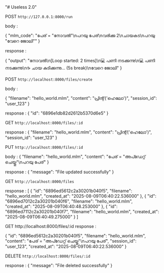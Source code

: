"# Useless 2.0"

POST `http://127.0.0.1:8000/run`

body :

{
"mlm_code": "പേര് = \"നോവൽ\"\nപറയു പേര്\nവരിക്കു 2\nചായകട\nപറയു \"വേറെ ജോലി\""
}

response :

{
"output": "നോവൽ\n[Loop started: 2 times]\n💻 പണി നടക്കുന്നു\n💻 പണി നടക്കുന്നു\n☕ ചായ കുടിക്കുന്നു... (5s break)\nവേറെ ജോലി"
}

POST `http://localhost:8000/files/create`

body :

{
"filename": "hello_world.mlm",
"content": "പ്രിന്റ്('ഹെലോ')",
"session_id": "user_123"
}

response :
{
"id": "6896e1db82d2612b5370d6e5"
}

GET `http://localhost:8000/files/:id`

response :
{
"filename": "hello_world.mlm",
"content": "പ്രിന്റ്('ഹെലോ')",
"session_id": "user_123"
}

PUT `http://localhost:8000/files/:id`

body :
{
"filename": "hello_world.mlm",
"content": "പേര് = \"അപ്ഡേറ്റ് ചെയ്തു\"\nപറയു പേര്"
}

response :
{
"message": "File updated successfully"
}

GET `http://localhost:8000/files`

response :
[
{
"id": "6896ed5612c2a30201b040f5",
"filename": "hello_world.mlm",
"created_at": "2025-08-09T06:40:22.536000"
},
{
"id": "6896ed7012c2a30201b040f6",
"filename": "hello_world.mlm",
"created_at": "2025-08-09T06:40:48.253000"
},
{
"id": "6896ed7112c2a30201b040f7",
"filename": "hello_world.mlm",
"created_at": "2025-08-09T06:40:49.275000"
}
]

GET http://localhost:8000/files/:id
response :

{
"id": "6896ed5612c2a30201b040f5",
"filename": "hello_world.mlm",
"content": "പേര് = \"അപ്ഡേറ്റ് ചെയ്തു\"\nപറയു പേര്",
"session_id": "user_123",
"created_at": "2025-08-09T06:40:22.536000"
}

DELETE `http://localhost:8000/files/:id`

response :
{
"message": "File deleted successfully"
}
